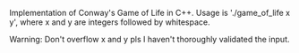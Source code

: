 Implementation of Conway's Game of Life in C++.
Usage is './game_of_life x y', where x and y are integers followed by whitespace.

Warning: Don't overflow x and y pls I haven't thoroughly validated the input.
